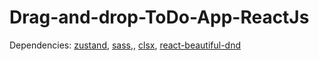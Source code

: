 # Drag-and-drop-ToDo-App-ReactJs

Dependencies: [zustand](https://docs.pmnd.rs/zustand/recipes/recipes),
              [sass](https://sass-lang.com/),,
              [clsx](https://github.com/lukeed/clsx#readme),
              [react-beautiful-dnd](https://github.com/atlassian/react-beautiful-dnd#readme)
